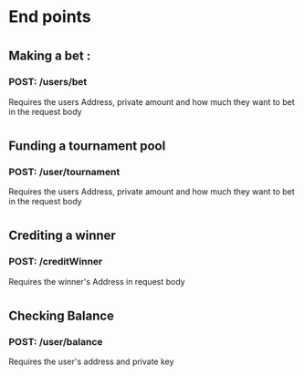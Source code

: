 # End points

#

## Making a bet :

### POST: /users/bet

Requires the users Address, private amount and how much they want to bet in the request body

#

#

## Funding a tournament pool

### POST: /user/tournament

Requires the users Address, private amount and how much they want to bet in the request body

#

#

## Crediting a winner

### POST: /creditWinner

Requires the winner's Address in request body

#

#

## Checking Balance

### POST: /user/balance

Requires the user's address and private key
